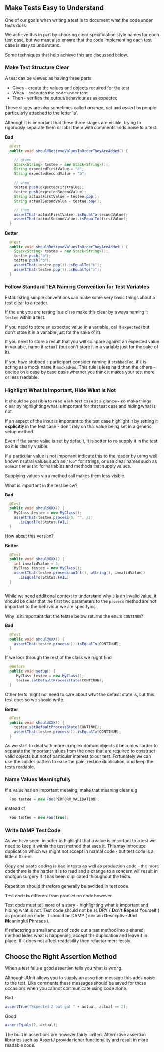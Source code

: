 ## Make Tests Easy to Understand

One of our goals when writing a test is to document what the code under tests does.

We achieve this in part by choosing clear specification style names for each test case, but we must also ensure that the code implementing each test case is easy to understand.

Some techniques that help achieve this are discussed below.

### Make Test Structure Clear

A test can be viewed as having three parts

* Given - create the values and objects required for the test
* When - executes the code under test 
* Then - verifies the output/behaviour as as expected

These stages are also sometimes called *arrange*, *act* and *assert* by people particularly attached to the letter 'a'.

Although it is important that these three stages are visible, trying to rigorously separate them or label them with comments adds noise to a test. 

**Bad**
```java
  @Test
  public void shouldRetieveValuesInOrderTheyAreAdded() {
    
    // given
    Stack<String> testee = new Stack<String>();
    String expectedFirstValue = "a";
    String expectedSecondValue = "b";
  
    // when
    testee.push(expectedFirstValue);
    testee.push(expectedSecondValue);
    String actualFirstValue = testee.pop();  
    String actualSecondValue = testee.pop();  

    // then
    assertThat(actualFirstValue).isEqualTo(secondValue);
    assertThat(actualSecondValue).isEqualTo(firstValue);
  }
```

**Better**
```java
  @Test
  public void shouldRetieveValuesInOrderTheyAreAdded() {
    Stack<String> testee = new Stack<String>();
    testee.push("a");
    testee.push("b");
    assertThat(testee.pop()).isEqualTo("b");
    assertThat(testee.pop()).isEqualTo("a");
  }
```

### Follow Standard TEA Naming Convention for Test Variables

Establishing simple conventions can make some very basic things about a test clear to a reader.

If the unit you are testing is a class make this clear by always naming it `testee` within a test.

If you need to store an expected value in a variable, call it `expected` (but don't store it in a variable just for the sake of it).

If you need to store a result that you will compare against an expected value in variable, name it `actual` (but don't store it in a variable just for the sake of it).

If you have stubbed a participant consider naming it `stubbedFoo`, if it is acting as a mock name it `mockedFoo`. This rule is less hard than the others - decide on a case by case basis whether you think it makes your test more or less readable. 

### Highlight What is Important, Hide What is Not

It should be possible to read each test case at a glance - so make things clear by highlighting what is important for that test case and hiding what is not.

If an aspect of the input is important to the test case highlight it by setting it **explicitly** in the test case - don't rely on that value being set in a generic setup method. 

Even if the same value is set by default, it is better to re-supply it in the test so it is clearly visible.

If a particular value is not important indicate this to the reader by using well known neutral values such as `"foo"` for strings, or use clear names such as `someInt` or `anInt` for variables and methods that supply values.

Supplying values via a method call makes them less visible.

What is important in the test below?

**Bad**
```java
  @Test
  public void shouldXXX() {
    MyClass testee = new MyClass();
    assertThat(testee.process(0, "", 3))
      .isEqualTo(Status.FAIL);
  }
```

How about this version?

**Better**
```java
  @Test
  public void shouldXXX() {
    int invalidValue = 3;
    MyClass testee = new MyClass();
    assertThat(testee.process(anInt(), aString(), invalidValue))
      .isEqualTo(Status.FAIL);
  }
  
```

While we need additional context to understand why `3` is an invalid value, it should be clear that the first two parameters to the `process` method are not important to the behaviour we are specifying. 

Why is it important that the testee below returns the enum `CONTINUE`?

**Bad**
```java
  @Test
  public void shouldXXX() {
    assertThat(testee.process()).isEqualTo(CONTINUE);
  }
```

If we look through the rest of the class we might find

```java
  @Before
  public void setup() {
     MyClass testee = new MyClass();
     testee.setDefaultProcessState(CONTINUE);
  }
```

Other tests might not need to care about what the default state is, but this test does so we should write.

**Better**
```java
  @Test
  public void shouldXXX() {
    testee.setDefaultProcessState(CONTINUE);
    assertThat(testee.process()).isEqualTo(CONTINUE);
  }
```

As we start to deal with more complex domain objects it becomes harder to separate the important values from the ones that are required to construct valid objects but not of particular interest to our test. 
Fortunately we can use the builder pattern to ease the pain, reduce duplication, and keep the tests readable.

### Name Values Meaningfully

If a value has an important meaning, make that meaning clear e.g

```java
  Foo testee = new Foo(PERFORM_VALIDATION);
```

instead of

```java
  Foo testee = new Foo(true);
```

### Write DAMP Test Code

As we have seen, in order to highlight that a value is important to a test we need to keep it within the test method that uses it. This may introduce duplication which we might not accept in normal code - but test code is a little different.

Copy and paste coding is bad in tests as well as production code - the more code there is the harder it is to read and a change to a concern will result in shotgun surgery if it has been duplicated throughout the tests.

Repetition should therefore generally be avoided in test code.

Test code **is** different from production code however. 

Test code must tell more of a story - highlighting what is important and hiding what is not. Test code should not be as DRY ( **D**on't **R**epeat **Y**ourself ) as production code. It should be DAMP ( contain **D**escriptive **A**nd **M**eaningful **P**hrases ).

If refactoring a small amount of code out a test method into a shared method hides what is happening, accept the duplication and leave it in place. If it does not affect readability then refactor mercilessly.

## Choose the Right Assertion Method

When a test fails a good assertion tells you what is wrong. 

Although JUnit allows you to supply an assertion message this adds noise to the test. Like comments these messages should be saved for those occasions when you cannot communicate using code alone.

Bad

```java
assertTrue("Expected 2 but got " + actual, actual == 2);
```

Good

```java
assertEquals(2, actual);
```

The built in assertions are however fairly limited. Alternative assertion libraries such as AssertJ provide richer functionality and result in more readable code.

